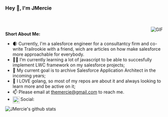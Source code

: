 ### Hey 👋, I'm JMercie

<br />
<br />

  <img align="right" alt="GIF" src="https://i.pinimg.com/originals/e4/26/70/e426702edf874b181aced1e2fa5c6cde.gif" />

**Short About Me:**

- 🌒 Currently, I'm a salesforce engineer for a consultantcy firm and co-write Trailrookie with a friend, wich are articles on how make salesforce more     approachable for everybody.
- 👨‍💻 I’m currently learning a lot of javascript to be able to succesfully implement LWC framework on my salesforce projects; 
- 🙌 My current goal is to archive Salesforce Application Architect in the incoming years;
- 💎 I LOVE golang, so most of my repos are about it and always looking to learn more and be active on it;
- 📫 Please email at themercie@gmail.com to reach me.
- Social: <a href="https://www.linkedin.com/in/joseph-mercie-campos-505009155/">
  <img align="left" alt="Joseph LinkdeIn" width="22px" src="https://cdn.jsdelivr.net/npm/simple-icons@v3/icons/linkedin.svg" />
</a>

![JMercie's github stats](https://github-readme-stats.vercel.app/api?username=JMercie&show_icons=true&hide_border=true)
